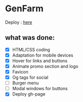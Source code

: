 # GenFarm

Deploy :  [here](https://radzivil95.github.io/genfarm-landing/dist/)


## what was done:

- [x] HTML/CSS coding
- [x] Аdaptation for mobile devices
- [x] Hover for links and buttons
- [x] Animate promo section and logo
- [x] Favicon
- [x] Og tags for social
- [ ] Burger menu
- [ ] Modal windows for buttons
- [x] Deploy gh-page
